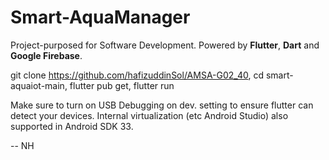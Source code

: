 # Smart-AquaManager
 Project-purposed for Software Development. Powered by **Flutter**, **Dart** and **Google Firebase**. 
 
git clone https://github.com/hafizuddinSol/AMSA-G02_40, 
cd smart-aquaiot-main, 
flutter pub get, 
flutter run

Make sure to turn on USB Debugging on dev. setting to ensure flutter can detect your devices. 
Internal virtualization (etc Android Studio) also supported in Android SDK 33.  

-- NH